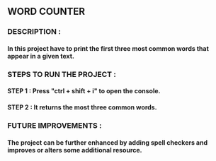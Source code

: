 ## WORD COUNTER 
### DESCRIPTION :
#### In this project have to print the first three most common words that appear in a given text.
### STEPS TO RUN THE PROJECT :
#### STEP 1 : Press "ctrl + shift + i" to open the console.
#### STEP 2 : It returns the most three common words.
### FUTURE IMPROVEMENTS :
#### The project can be further enhanced by adding spell checkers and improves or alters some additional resource.
